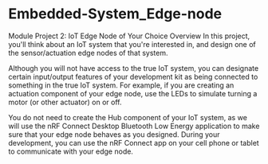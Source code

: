 # Embedded-System_Edge-node
Module Project 2: IoT Edge Node of Your Choice
Overview
In this project, you'll think about an IoT system that you're interested in, and design one of the sensor/actuation edge nodes of that system.

Although you will not have access to the true IoT system, you can designate certain input/output features of your development kit as being connected to something in the true IoT system. For example, if you are creating an actuation component of your edge node, use the LEDs to simulate turning a motor (or other actuator) on or off.

You do not need to create the Hub component of your IoT system, as we will use the nRF Connect Desktop Bluetooth Low Energy application to make sure that your edge node behaves as you designed. During your development, you can use the nRF Connect app on your cell phone or tablet to communicate with your edge node.
